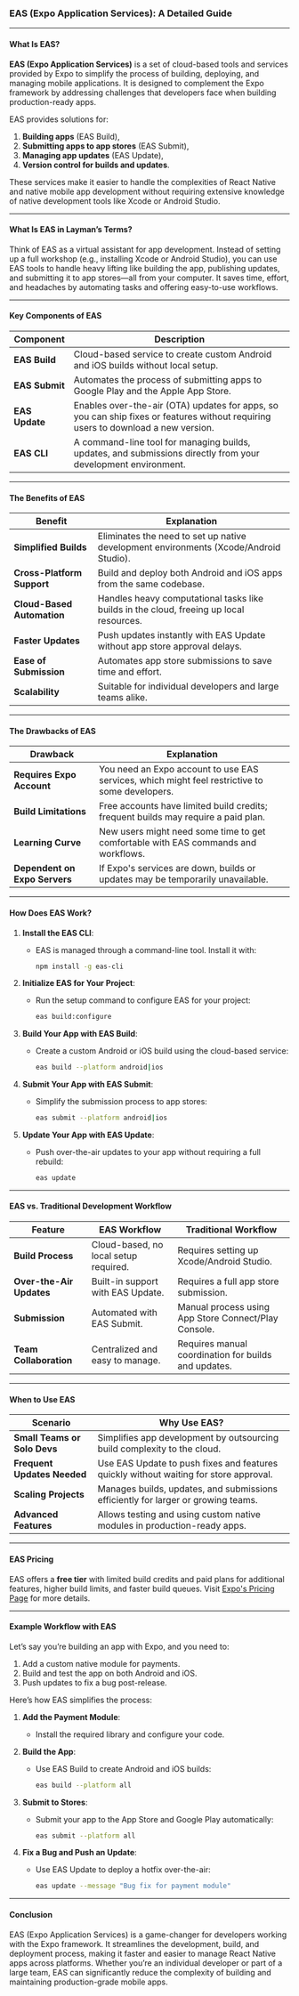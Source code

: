 ### **EAS (Expo Application Services): A Detailed Guide**

---

#### **What Is EAS?**

**EAS (Expo Application Services)** is a set of cloud-based tools and services provided by Expo to simplify the process of building, deploying, and managing mobile applications. It is designed to complement the Expo framework by addressing challenges that developers face when building production-ready apps.

EAS provides solutions for:
1. **Building apps** (EAS Build),
2. **Submitting apps to app stores** (EAS Submit),
3. **Managing app updates** (EAS Update),
4. **Version control for builds and updates**.

These services make it easier to handle the complexities of React Native and native mobile app development without requiring extensive knowledge of native development tools like Xcode or Android Studio.

---

#### **What Is EAS in Layman’s Terms?**

Think of EAS as a virtual assistant for app development. Instead of setting up a full workshop (e.g., installing Xcode or Android Studio), you can use EAS tools to handle heavy lifting like building the app, publishing updates, and submitting it to app stores—all from your computer. It saves time, effort, and headaches by automating tasks and offering easy-to-use workflows.

---

#### **Key Components of EAS**

| **Component**   | **Description**                                                                 |
|------------------|---------------------------------------------------------------------------------|
| **EAS Build**    | Cloud-based service to create custom Android and iOS builds without local setup.|
| **EAS Submit**   | Automates the process of submitting apps to Google Play and the Apple App Store.|
| **EAS Update**   | Enables over-the-air (OTA) updates for apps, so you can ship fixes or features without requiring users to download a new version.|
| **EAS CLI**      | A command-line tool for managing builds, updates, and submissions directly from your development environment. |

---

#### **The Benefits of EAS**

| **Benefit**                  | **Explanation**                                                                 |
|------------------------------|---------------------------------------------------------------------------------|
| **Simplified Builds**         | Eliminates the need to set up native development environments (Xcode/Android Studio). |
| **Cross-Platform Support**    | Build and deploy both Android and iOS apps from the same codebase.             |
| **Cloud-Based Automation**    | Handles heavy computational tasks like builds in the cloud, freeing up local resources. |
| **Faster Updates**            | Push updates instantly with EAS Update without app store approval delays.      |
| **Ease of Submission**        | Automates app store submissions to save time and effort.                      |
| **Scalability**               | Suitable for individual developers and large teams alike.                     |

---

#### **The Drawbacks of EAS**

| **Drawback**                 | **Explanation**                                                                 |
|------------------------------|---------------------------------------------------------------------------------|
| **Requires Expo Account**    | You need an Expo account to use EAS services, which might feel restrictive to some developers. |
| **Build Limitations**        | Free accounts have limited build credits; frequent builds may require a paid plan.|
| **Learning Curve**           | New users might need some time to get comfortable with EAS commands and workflows.|
| **Dependent on Expo Servers**| If Expo's services are down, builds or updates may be temporarily unavailable.  |

---

#### **How Does EAS Work?**

1. **Install the EAS CLI**:
   - EAS is managed through a command-line tool. Install it with:
     ```bash
     npm install -g eas-cli
     ```

2. **Initialize EAS for Your Project**:
   - Run the setup command to configure EAS for your project:
     ```bash
     eas build:configure
     ```

3. **Build Your App with EAS Build**:
   - Create a custom Android or iOS build using the cloud-based service:
     ```bash
     eas build --platform android|ios
     ```

4. **Submit Your App with EAS Submit**:
   - Simplify the submission process to app stores:
     ```bash
     eas submit --platform android|ios
     ```

5. **Update Your App with EAS Update**:
   - Push over-the-air updates to your app without requiring a full rebuild:
     ```bash
     eas update
     ```

---

#### **EAS vs. Traditional Development Workflow**

| **Feature**                | **EAS Workflow**                           | **Traditional Workflow**                     |
|----------------------------|--------------------------------------------|----------------------------------------------|
| **Build Process**          | Cloud-based, no local setup required.      | Requires setting up Xcode/Android Studio.    |
| **Over-the-Air Updates**   | Built-in support with EAS Update.          | Requires a full app store submission.        |
| **Submission**             | Automated with EAS Submit.                 | Manual process using App Store Connect/Play Console. |
| **Team Collaboration**     | Centralized and easy to manage.            | Requires manual coordination for builds and updates. |

---

#### **When to Use EAS**

| **Scenario**                | **Why Use EAS?**                                                                |
|-----------------------------|----------------------------------------------------------------------------------|
| **Small Teams or Solo Devs**| Simplifies app development by outsourcing build complexity to the cloud.         |
| **Frequent Updates Needed** | Use EAS Update to push fixes and features quickly without waiting for store approval. |
| **Scaling Projects**        | Manages builds, updates, and submissions efficiently for larger or growing teams.|
| **Advanced Features**       | Allows testing and using custom native modules in production-ready apps.         |

---

#### **EAS Pricing**

EAS offers a **free tier** with limited build credits and paid plans for additional features, higher build limits, and faster build queues. Visit [Expo's Pricing Page](https://expo.dev/pricing) for more details.

---

#### **Example Workflow with EAS**

Let’s say you’re building an app with Expo, and you need to:
1. Add a custom native module for payments.
2. Build and test the app on both Android and iOS.
3. Push updates to fix a bug post-release.

Here’s how EAS simplifies the process:

1. **Add the Payment Module**:
   - Install the required library and configure your code.

2. **Build the App**:
   - Use EAS Build to create Android and iOS builds:
     ```bash
     eas build --platform all
     ```

3. **Submit to Stores**:
   - Submit your app to the App Store and Google Play automatically:
     ```bash
     eas submit --platform all
     ```

4. **Fix a Bug and Push an Update**:
   - Use EAS Update to deploy a hotfix over-the-air:
     ```bash
     eas update --message "Bug fix for payment module"
     ```

---

#### **Conclusion**

EAS (Expo Application Services) is a game-changer for developers working with the Expo framework. It streamlines the development, build, and deployment process, making it faster and easier to manage React Native apps across platforms. Whether you’re an individual developer or part of a large team, EAS can significantly reduce the complexity of building and maintaining production-grade mobile apps.


